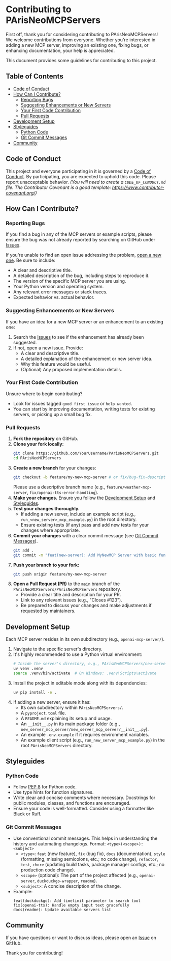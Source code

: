 # Contributing to PArisNeoMCPServers

First off, thank you for considering contributing to PArisNeoMCPServers! We welcome contributions from everyone. Whether you're interested in adding a new MCP server, improving an existing one, fixing bugs, or enhancing documentation, your help is appreciated.

This document provides some guidelines for contributing to this project.

## Table of Contents

- [Code of Conduct](#code-of-conduct)
- [How Can I Contribute?](#how-can-i-contribute)
  - [Reporting Bugs](#reporting-bugs)
  - [Suggesting Enhancements or New Servers](#suggesting-enhancements-or-new-servers)
  - [Your First Code Contribution](#your-first-code-contribution)
  - [Pull Requests](#pull-requests)
- [Development Setup](#development-setup)
- [Styleguides](#styleguides)
  - [Python Code](#python-code)
  - [Git Commit Messages](#git-commit-messages)
- [Community](#community)

## Code of Conduct

This project and everyone participating in it is governed by a [Code of Conduct](CODE_OF_CONDUCT.md). By participating, you are expected to uphold this code. Please report unacceptable behavior. *(You will need to create a `CODE_OF_CONDUCT.md` file. The Contributor Covenant is a good template: https://www.contributor-covenant.org/)*

## How Can I Contribute?

### Reporting Bugs

If you find a bug in any of the MCP servers or example scripts, please ensure the bug was not already reported by searching on GitHub under [Issues](https://github.com/PArisNeoMCPServers/PArisNeoMCPServers/issues).

If you're unable to find an open issue addressing the problem, [open a new one](https://github.com/PArisNeoMCPServers/PArisNeoMCPServers/issues/new). Be sure to include:
- A clear and descriptive title.
- A detailed description of the bug, including steps to reproduce it.
- The version of the specific MCP server you are using.
- Your Python version and operating system.
- Any relevant error messages or stack traces.
- Expected behavior vs. actual behavior.

### Suggesting Enhancements or New Servers

If you have an idea for a new MCP server or an enhancement to an existing one:
1.  Search the [Issues](https://github.com/PArisNeoMCPServers/PArisNeoMCPServers/issues) to see if the enhancement has already been suggested.
2.  If not, open a new issue. Provide:
    - A clear and descriptive title.
    - A detailed explanation of the enhancement or new server idea.
    - Why this feature would be useful.
    - (Optional) Any proposed implementation details.

### Your First Code Contribution

Unsure where to begin contributing?
- Look for issues tagged `good first issue` or `help wanted`.
- You can start by improving documentation, writing tests for existing servers, or picking up a small bug fix.

### Pull Requests

1.  **Fork the repository** on GitHub.
2.  **Clone your fork locally:**
    ```bash
    git clone https://github.com/YourUsername/PArisNeoMCPServers.git
    cd PArisNeoMCPServers
    ```
3.  **Create a new branch** for your changes:
    ```bash
    git checkout -b feature/my-new-mcp-server # or fix/bug-fix-description
    ```
    Please use a descriptive branch name (e.g., `feature/weather-mcp-server`, `fix/openai-tts-error-handling`).
4.  **Make your changes.** Ensure you follow the [Development Setup](#development-setup) and [Styleguides](#styleguides).
5.  **Test your changes thoroughly.**
    - If adding a new server, include an example script (e.g., `run_<new_server>_mcp_example.py`) in the root directory.
    - Ensure existing tests (if any) pass and add new tests for your changes where appropriate.
6.  **Commit your changes** with a clear commit message (see [Git Commit Messages](#git-commit-messages)).
    ```bash
    git add .
    git commit -m "feat(new-server): Add MyNewMCP Server with basic functionality"
    ```
7.  **Push your branch to your fork:**
    ```bash
    git push origin feature/my-new-mcp-server
    ```
8.  **Open a Pull Request (PR)** to the `main` branch of the `PArisNeoMCPServers/PArisNeoMCPServers` repository.
    - Provide a clear title and description for your PR.
    - Link to any relevant issues (e.g., "Closes #123").
    - Be prepared to discuss your changes and make adjustments if requested by maintainers.

## Development Setup

Each MCP server resides in its own subdirectory (e.g., `openai-mcp-server/`).
1.  Navigate to the specific server's directory.
2.  It's highly recommended to use a Python virtual environment:
    ```bash
    # Inside the server's directory, e.g., PArisNeoMCPServers/new-server/
    uv venv .venv
    source .venv/bin/activate  # On Windows: .venv\Scripts\activate
    ```
3.  Install the project in editable mode along with its dependencies:
    ```bash
    uv pip install -e .
    ```
4.  If adding a new server, ensure it has:
    - Its own subdirectory within `PArisNeoMCPServers/`.
    - A `pyproject.toml` file.
    - A `README.md` explaining its setup and usage.
    - An `__init__.py` in its main package folder (e.g., `new_server_mcp_server/new_server_mcp_server/__init__.py`).
    - An example `.env.example` if it requires environment variables.
    - An example client script (e.g., `run_new_server_mcp_example.py`) in the root `PArisNeoMCPServers` directory.

## Styleguides

### Python Code

- Follow [PEP 8](https://www.python.org/dev/peps/pep-0008/) for Python code.
- Use type hints for function signatures.
- Write clear and concise comments where necessary. Docstrings for public modules, classes, and functions are encouraged.
- Ensure your code is well-formatted. Consider using a formatter like Black or Ruff.

### Git Commit Messages

- Use conventional commit messages. This helps in understanding the history and automating changelogs.
  Format: `<type>(<scope>): <subject>`
  - `<type>`: `feat` (new feature), `fix` (bug fix), `docs` (documentation), `style` (formatting, missing semicolons, etc.; no code change), `refactor`, `test`, `chore` (updating build tasks, package manager configs, etc.; no production code change).
  - `<scope>` (optional): The part of the project affected (e.g., `openai-server`, `duckduckgo-wrapper`, `readme`).
  - `<subject>`: A concise description of the change.
- Example:
  ```
  feat(duckduckgo): Add timelimit parameter to search tool
  fix(openai-tts): Handle empty input text gracefully
  docs(readme): Update available servers list
  ```

## Community

If you have questions or want to discuss ideas, please open an [Issue](https://github.com/PArisNeoMCPServers/PArisNeoMCPServers/issues) on GitHub.

Thank you for contributing!